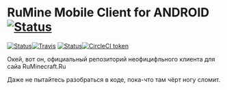 # RuMine Mobile Client for ANDROID [![Status](https://img.shields.io/badge/TiCup-[WIP]-yellow.svg?style=flat-square)]()
[![Status](https://img.shields.io/badge/Travis_CI-Status-grey.svg?style=flat-square)]()[![Travis](https://img.shields.io/travis/NuarkNoir/RuMineMobile.svg?style=flat-square)](https://travis-ci.org/NuarkNoir/RuMineMobile)    [![Status](https://img.shields.io/badge/Circle_CI-Status-grey.svg?style=flat-square)]()[![CircleCI token](https://img.shields.io/circleci/project/github/NuarkNoir/RuMineMobile/master.svg?style=flat-square)](https://circleci.com/gh/NuarkNoir/RuMineMobile)

Окей, вот он, официальный репозиторий неофицифльного клиента для сайа RuMinecraft.Ru

Даже не пытайтесь разобраться в коде, пока-что там чёрт ногу сломит.
